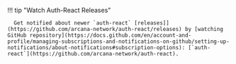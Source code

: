 !!! tip "Watch Auth-React Releases"

      Get notified about newer `auth-react` [releases]](https://github.com/arcana-network/auth-react/releases) by [watching GitHub repository](https://docs.github.com/en/account-and-profile/managing-subscriptions-and-notifications-on-github/setting-up-notifications/about-notifications#subscription-options): [`auth-react`](https://github.com/arcana-network/auth-react).